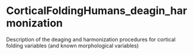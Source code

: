 # CorticalFoldingHumans_deagin_harmonization
 Description of the deaging and harmonization procedures for cortical folding variables (and known morphological variables)
